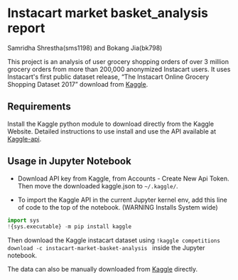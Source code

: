 # Instacart market basket_analysis report
Samridha Shrestha(sms1198) and Bokang Jia(bk798)

This project is an analysis of user grocery shopping orders of over 3 million grocery orders from more than 200,000 anonymized Instacart users. It uses Instacart's first public dataset release, “The Instacart Online Grocery Shopping Dataset 2017” download from <a href="https://www.kaggle.com/c/instacart-market-basket-analysis">Kaggle</a>.

## Requirements

Install the Kaggle python module to download directly from the Kaggle Website.
Detailed instructions to use install and use the API available at
<a href='https://github.com/Kaggle/kaggle-api'>Kaggle-api</a>.

## Usage in Jupyter Notebook

-   Download API key from Kaggle, from Accounts - Create New Api Token. Then
move the downloaded kaggle.json to ``~/.kaggle/``.

-   To import the Kaggle API in the current Jupyter kernel env, add this
line of code to the top of the notebook. (WARNING Installs System wide)

```python
import sys
!{sys.executable} -m pip install kaggle
```

Then download the Kaggle instacart dataset using ``!kaggle competitions download -c instacart-market-basket-analysis
`` inside the Jupyter notebook.

The data can also be manually downloaded from <a href="https://www.kaggle.com/c/instacart-market-basket-analysis">Kaggle</a> directly.
